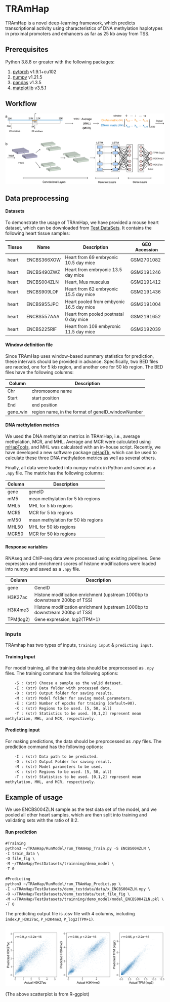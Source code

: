 # TRAmHap


TRAmHap is a novel deep-learning framework, which predicts transcriptional activity using characteristics of DNA methylation haplotypes in proximal promoters and enhancers as far as 25 kb away from TSS.

## Prerequisites

Python 3.8.8 or greater with the following packages:

1. [pytorch](https://pytorch.org/) v1.9.1+cu102
2. [numpy](https://numpy.org/) v1.21.5
3. [pandas](https://pandas.pydata.org/) v1.3.5
4. [matplotlib](https://matplotlib.org/) v3.5.1

## Workflow

![workflow](Figure-2.png)



## Data preprocessing

#### Datasets

To demonstrate the usage of TRAmHap, we have provided a mouse heart dataset, which can be downloaded from [Test DataSets](https://github.com/SQ-Gao/TRAmHap/tree/main/TestDatasets).
It contains the following heart tissue samples:

| Tissue | Name        | Description                              | GEO Accession |
| ------ | ----------- | ---------------------------------------- | ------------- |
| heart  | ENCBS366XOW | Heart from 69 embryonic 10.5 day mice    | GSM2701082    |
| heart  | ENCBS490ZWZ | Heart from embryonic 13.5 day mice       | GSM2191246    |
| heart  | ENCBS004ZLN | Heart, Mus musculus                      | GSM2191412    |
| heart  | ENCBS909LOF | Heart from 62 embryonic 15.5 day mice    | GSM2191436    |
| heart  | ENCBS955JPC | Heart pooled from embyonic 16.5 day mice | GSM2191004    |
| heart  | ENCBS557AAA | Heart from pooled postnatal 0 day mice   | GSM2191652    |
| heart  | ENCBS225RIF | Heart from 109 embyronic 11.5 day mice   | GSM2192039    |



#### Window definition file

Since TRAmHap uses window-based summary statistics for prediction, these intervals should be provided in advance. Specifically, two BED files are needed, one for 5 kb region,  and another one for 50 kb region. The BED files have the following columns: 

| Column   | Description                                       |
| -------- | ------------------------------------------------- |
| Chr      | chromosome name                                   |
| Start    | start position                                    |
| End      | end position                                      |
| gene_win | region name, in the format of geneID_windowNumber |


#### DNA methylation metrics
We used the DNA methylation metrics in TRAmHap, i.e., average methylation, MCR, and MHL. Average and MCR were calculated using [mHapTools](https://jiantaoshi.github.io/mHap/index.html), and MHL was calculated with an in-house script. Recently, we have developed a new software package [mHapTk](https://jiantaoshi.github.io/mhaptk/index.html), which can be used to calculate these three DNA methylation metrics as well as several others.

Finally, all data were loaded into numpy matrix in Python and saved as a `.npy` file. The matrix has the following columns:

| Column | Description                                      |
| ------ | ------------------------------------------------ |
| gene   | geneID                                           |
| mM5    | mean methylation for 5 kb regions                |
| MHL5   | MHL for 5 kb regions                             |
| MCR5   | MCR for 5 kb regions                             |
| mM50   | mean methylation for 50 kb regions               |
| MHL50  | MHL for 50 kb regions                            |
| MCR50  | MCR for 50 kb regions                            |

#### Response variables

RNAseq and ChIP-seq data were processed using existing pipelines. Gene expression and enrichment scores of histone modifications were loaded into numpy and saved as a `.npy` file.

| Column    | Description                                                  |
| --------- | ------------------------------------------------------------ |
| gene      | GeneID                                                       |
| H3K27ac   | Histone modification enrichment (upstream 1000bp to downstream 200bp of TSS) |
| H3K4me3   | Histone modification enrichment (upstream 1000bp to downstream 200bp of TSS) |
| TPM(log2) | Gene expression, log2(TPM+1)                                 |

### Inputs

TRAmhap has two types of inputs, `training input` & `predicting input`.


#### Training Input

For model training, all the training data should be preprocessed as `.npy` files. The training command has the following options:

        -S : (str) Choose a sample as the valid dataset.
        -I : (str) Data folder with processed data.
        -O : (str) Output folder for saving results.
        -M : (str) Model folder for saving model parameters.
        -E : (int) Number of epochs for training (default=90).
        -K : (str) Regions to be used. [5, 50, all]
        -T : (str) Statistics to be used. [0,1,2] represent mean methylation, MHL, and MCR, respectively.



#### Predicting input

For making predictions, the data should be preprocessed as .npy files. The prediction command has the following options:

        -I : (str) Data path to be predicted.
        -O : (str) Output Folder for saving result.
        -M : (str) Model parameters to be used.
        -K : (str) Regions to be used. [5, 50, all]
        -T : (str) Statistics to be used. [0,1,2] represent mean methylation, MHL, and MCR, respectively.



## Example of usage

We use ENCBS004ZLN sample as the test data set of the model, and we pooled all other heart samples, which are then split into training and validating sets with the ratio of 8:2.

#### Run prediction

```shell
#Training
python3 ~/TRAmHap/RunModel/run_TRAmHap_Train.py -S ENCBS004ZLN \
-I train_data \
-O file_fig \
-M ~/TRAmHap/TestDatasets/trainning/demo_model \
-T 0

#Predicting
python3 ~/TRAmHap/RunModel/run_TRAmHap_Predict.py \
-I ~/TRAmHap/TestDatasets/demo_testdata/data/x_ENCBS004ZLN.npy \
-O ~/TRAmHap/TestDatasets/demo_testdata/test_file_fig \
-M ~/TRAmHap/TestDatasets/trainning/demo_model/model_ENCBS004ZLN.pkl \
-T 0
```

The predicting output file is .csv file with 4 columns, including `index`,`P_H3K27ac`, `P_H3K4me3`, `P_log2(TPM+1)`.

![ENCBS004ZLN](Heart_Sample.png)

(The above scatterplot is from R-ggplot)
